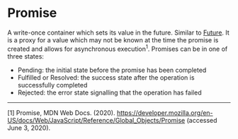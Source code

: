 # Promise

A write-once container which sets its value in the future. Similar to [Future][type-future]. It is a proxy for a value which may not be known at the time the promise is created and allows for asynchronous execution<sup>1</sup>. Promises can be in one of three states:
- Pending: the initial state before the promise has been completed
- Fulfilled or Resolved: the success state after the operation is successfully completed
- Rejected: the error state signalling that the operation has failed

[type-future]: ./future.md

---

[1] Promise, MDN Web Docs. (2020). https://developer.mozilla.org/en-US/docs/Web/JavaScript/Reference/Global_Objects/Promise (accessed June 3, 2020).